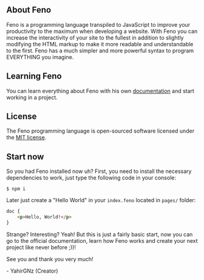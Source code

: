 ## About Feno

Feno is a programming language transpiled to JavaScript to improve your productivity to the maximum when developing a website. With Feno you can increase the interactivity of your site to the fullest in addition to slightly modifying the HTML markup to make it more readable and understandable to the first. Feno has a much simpler and more powerful syntax to program EVERYTHING you imagine.

## Learning Feno

You can learn everything about Feno with his own [documentation](https://fenolang.herokuapp.com/docs) and start working in a project.

## License

The Feno programming language is open-sourced software licensed under the [MIT license](https://opensource.org/licenses/MIT).

## Start now

So you had Feno installed now uh? First, you need to install the necessary dependencies to work, just type the following code in your console:
```
$ npm i
```

Later just create a "Hello World" in your `index.feno` located in `pages/` folder:

```html
doc {
    <p>Hello, World!</p>
}
```

Strange? Interesting? Yeah! But this is just a fairly basic start, now you can go to the official documentation, learn how Feno works and create your next project like never before ;))!

See you and thank you very much!

\- YahirGNz (Creator)